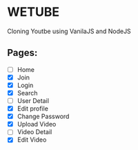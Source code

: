 # WETUBE

Cloning Youtbe using VanilaJS and NodeJS

## Pages:

- [ ] Home
- [x] Join
- [x] Login
- [x] Search
- [ ] User Detail
- [x] Edit profile
- [x] Change Password
- [x] Upload Video
- [ ] Video Detail
- [x] Edit Video
